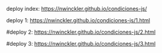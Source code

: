 deploy index: https://nwinckler.github.io/condiciones-js/

deploy 1: https://nwinckler.github.io/condiciones-js/1.html

#deploy 2: https://nwinckler.github.io/condiciones-js/2.html

#deploy 3: https://nwinckler.github.io/condiciones-js/3.html
